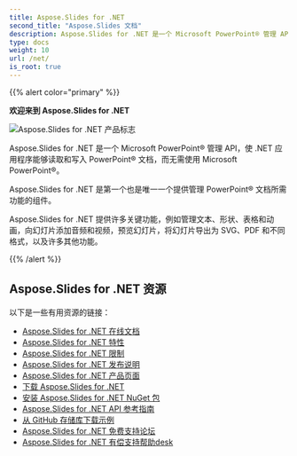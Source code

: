 ```yaml
---
title: Aspose.Slides for .NET
second_title: "Aspose.Slides 文档"
description: Aspose.Slides for .NET 是一个 Microsoft PowerPoint® 管理 API，使 .NET 应用程序能够读取和写入 PowerPoint® 文档，而无需使用 Microsoft PowerPoint®。
type: docs
weight: 10
url: /net/
is_root: true
---
```


{{% alert color="primary" %}}

**欢迎来到 Aspose.Slides for .NET**

![Aspose.Slides for .NET 产品标志](home_1.png)

Aspose.Slides for .NET 是一个 Microsoft PowerPoint® 管理 API，使 .NET 应用程序能够读取和写入 PowerPoint® 文档，而无需使用 Microsoft PowerPoint®。

Aspose.Slides for .NET 是第一个也是唯一一个提供管理 PowerPoint® 文档所需功能的组件。

Aspose.Slides for .NET 提供许多关键功能，例如管理文本、形状、表格和动画，向幻灯片添加音频和视频，预览幻灯片，将幻灯片导出为 SVG、PDF 和不同格式，以及许多其他功能。

{{% /alert %}}

## Aspose.Slides for .NET 资源

以下是一些有用资源的链接：

- [Aspose.Slides for .NET 在线文档](/slides/net/)
- [Aspose.Slides for .NET 特性](/slides/net/features-overview/)
- [Aspose.Slides for .NET 限制](/slides/net/known-issues/)
- [Aspose.Slides for .NET 发布说明](https://releases.aspose.com/slides/net/release-notes/)
- [Aspose.Slides for .NET 产品页面](https://products.aspose.com/slides/net/)
- [下载 Aspose.Slides for .NET](https://releases.aspose.com/slides/net/)
- [安装 Aspose.Slides for .NET NuGet 包](https://www.nuget.org/packages/Aspose.Slides.NET/)
- [Aspose.Slides for .NET API 参考指南](https://reference.aspose.com/slides/net)
- [从 GitHub 存储库下载示例](https://github.com/aspose-slides/Aspose.Slides-for-.NET)
- [Aspose.Slides for .NET 免费支持论坛](https://forum.aspose.com/c/slides/11)
- [Aspose.Slides for .NET 有偿支持帮助desk](https://helpdesk.aspose.com/)
